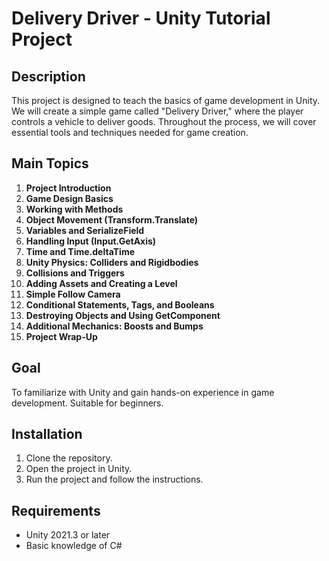 # Delivery Driver - Unity Tutorial Project

## Description

This project is designed to teach the basics of game development in Unity. We will create a simple game called "Delivery Driver," where the player controls a vehicle to deliver goods. Throughout the process, we will cover essential tools and techniques needed for game creation.

## Main Topics

1. **Project Introduction**
2. **Game Design Basics**
3. **Working with Methods**
4. **Object Movement (Transform.Translate)**
5. **Variables and SerializeField**
6. **Handling Input (Input.GetAxis)**
7. **Time and Time.deltaTime**
8. **Unity Physics: Colliders and Rigidbodies**
9. **Collisions and Triggers**
10. **Adding Assets and Creating a Level**
11. **Simple Follow Camera**
12. **Conditional Statements, Tags, and Booleans**
13. **Destroying Objects and Using GetComponent**
14. **Additional Mechanics: Boosts and Bumps**
15. **Project Wrap-Up**

## Goal

To familiarize with Unity and gain hands-on experience in game development. Suitable for beginners.

## Installation

1. Clone the repository.
2. Open the project in Unity.
3. Run the project and follow the instructions.

## Requirements

- Unity 2021.3 or later
- Basic knowledge of C#
